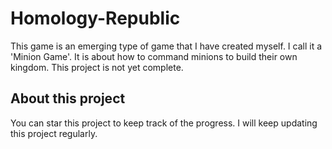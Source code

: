 # Homology-Republic

This game is an emerging type of game that I have created myself. I call it a 'Minion Game'. It is about how to command minions to build their own kingdom. This project is not yet complete.

## About this project

You can star this project to keep track of the progress. I will keep updating this project regularly.
